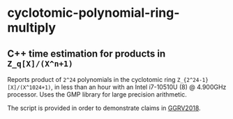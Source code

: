 # cyclotomic-polynomial-ring-multiply
## C++ time estimation for products in `Z_q[X]/(X^n+1)`

Reports product of `2^24` polynomials in the cyclotomic ring
`Z_{2^24-1}[X]/(X^1024+1)`, in less than an hour with an Intel i7-10510U (8) @
4.900GHz processor.
Uses the GMP library for large precision arithmetic.

The script is provided in order to demonstrate claims in [GGRV2018](https://eprint.iacr.org/2018/1177).
